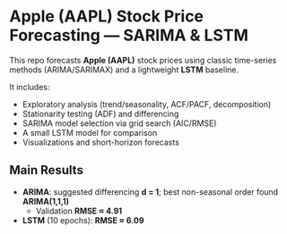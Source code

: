# Apple (AAPL) Stock Price Forecasting — SARIMA & LSTM

This repo forecasts **Apple (AAPL)** stock prices using classic time-series methods (ARIMA/SARIMAX) and a lightweight **LSTM** baseline.  

It includes:
- Exploratory analysis (trend/seasonality, ACF/PACF, decomposition)
- Stationarity testing (ADF) and differencing
- SARIMA model selection via grid search (AIC/RMSE)
- A small LSTM model for comparison
- Visualizations and short-horizon forecasts


## Main Results 
- **ARIMA**: suggested differencing **d = 1**; best non-seasonal order found **ARIMA(1,1,1)**  
  - Validation **RMSE ≈ 4.91**
- **LSTM** (10 epochs): **RMSE ≈ 6.09**



